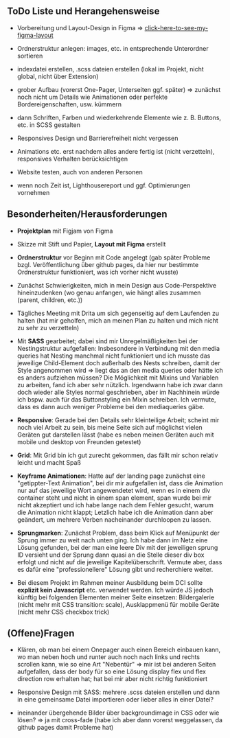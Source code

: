 ## **ToDo Liste und Herangehensweise**

- Vorbereitung und Layout-Design in Figma => [click-here-to-see-my-figma-layout](https://www.figma.com/file/GoQ6UQWA03ZMIMtr9AgxCT/uib_final_project-portfolio?type=design&node-id=0-1&mode=design&t=QItJQimTzGYWFR4J-0)

- Ordnerstruktur anlegen: images, etc. in entsprechende Unterordner sortieren
- indexdatei erstellen, .scss dateien erstellen (lokal im Projekt, nicht global, nicht über Extension)
- grober Aufbau (vorerst One-Pager, Unterseiten ggf. später) => zunächst noch nicht um Details wie Animationen oder perfekte Bordereigenschaften, usw. kümmern
- dann Schriften, Farben und wiederkehrende Elemente wie z. B. Buttons, etc. in SCSS gestalten
- Responsives Design und Barrierefreiheit nicht vergessen
- Animations etc. erst nachdem alles andere fertig ist (nicht verzetteln), responsives Verhalten berücksichtigen
- Website testen, auch von anderen Personen
- wenn noch Zeit ist, Lighthousereport und ggf. Optimierungen vornehmen

## Besonderheiten/Herausforderungen

- **Projektplan** mit Figjam von Figma

- Skizze mit Stift und Papier, **Layout mit Figma** erstellt

- **Ordnerstruktur** vor Beginn mit Code angelegt (gab später Probleme bzgl. Veröffentlichung über github pages, da hier nur bestimmte Ordnerstruktur funktioniert, was ich vorher nicht wusste)

- Zunächst Schwierigkeiten, mich in mein Design aus Code-Perspektive hineinzudenken (wo genau anfangen, wie hängt alles zusammen (parent, children, etc.))

- Tägliches Meeting mit Drita um sich gegenseitig auf dem Laufenden zu halten (hat mir geholfen, mich an meinen Plan zu halten und mich nicht zu sehr zu verzetteln)

- Mit **SASS** gearbeitet; dabei sind mir Unregelmäßigkeiten bei der Nestingstruktur aufgefallen:
  Insbesondere in Verbindung mit den media queries hat Nesting manchmal nicht funktioniert und ich musste das jeweilige Child-Element doch außerhalb des Nests schreiben, damit der Style angenommen wird => liegt das an den media queries oder hätte ich es anders aufziehen müssen?
  Die Möglichkeit mit Mixins und Variablen zu arbeiten, fand ich aber sehr nützlich. Irgendwann habe ich zwar dann doch wieder alle Styles normal geschrieben, aber im Nachhinein würde ich bspw. auch für das Buttonstyling ein Mixin schreiben. Ich vermute, dass es dann auch weniger Probleme bei den mediaqueries gäbe.

- **Responsive**: Gerade bei den Details sehr kleinteilige Arbeit; scheint mir noch viel Arbeit zu sein, bis meine Seite sich auf möglichst vielen Geräten gut darstellen lässt (habe es neben meinen Geräten auch mit mobile und desktop von Freunden getestet)

- **Grid**: Mit Grid bin ich gut zurecht gekommen, das fällt mir schon relativ leicht und macht Spaß

- **Keyframe Animationen**: Hatte auf der landing page zunächst eine "getippter-Text Animation", bei dir mir aufgefallen ist, dass die Animation nur auf das jeweilige Wort angewendetet wird, wenn es in einem div container steht und nicht in einem span element, span wurde bei mir nicht akzeptiert und ich habe lange nach dem Fehler gesucht, warum die Animation nicht klappt; Letzlich habe ich die Animation dann aber geändert, um mehrere Verben nacheinander durchloopen zu lassen.

- **Sprungmarken**: Zunächst Problem, dass beim Klick auf Menüpunkt der Sprung immer zu weit nach unten ging. Ich habe dann im Netz eine Lösung gefunden, bei der man eine leere Div mit der jeweiligen sprung ID versieht und der Sprung dann quasi an die Stelle dieser div box erfolgt und nicht auf die jeweilige Kapitelüberschrift. Vermute aber, dass es dafür eine "professionellere" Lösung gibt und recherchiere weiter.

- Bei diesem Projekt im Rahmen meiner Ausbildung beim DCI sollte **explizit kein Javascript** etc. verwendet werden. Ich würde JS jedoch künftig bei folgenden Elementen meiner Seite einsetzen: Bildergalerie (nicht mehr mit CSS transition: scale), Ausklappmenü für mobile Geräte (nicht mehr CSS checkbox trick)

## (Offene)Fragen

- Klären, ob man bei einem Onepager auch einen Bereich einbauen kann, wo man neben hoch und runter auch noch nach links und rechts scrollen kann, wie so eine Art "Nebentür" => mir ist bei anderen Seiten aufgefallen, dass der body für so eine Lösung display flex und flex direction row erhalten hat; hat bei mir aber nicht richtig funktioniert

- Responsive Design mit SASS: mehrere .scss dateien erstellen und dann in eine gemeinsame Datei importieren oder lieber alles in einer Datei?

- ineinander übergehende Bilder über backgroundimage in CSS oder wie lösen? => ja mit cross-fade (habe ich aber dann vorerst weggelassen, da github pages damit Probleme hat)
